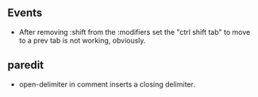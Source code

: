﻿
## Events

- After removing :shift from the :modifiers set the "ctrl shift tab" to move to a prev tab is not working, obviously.

## paredit

- open-delimiter in comment inserts a closing delimiter.